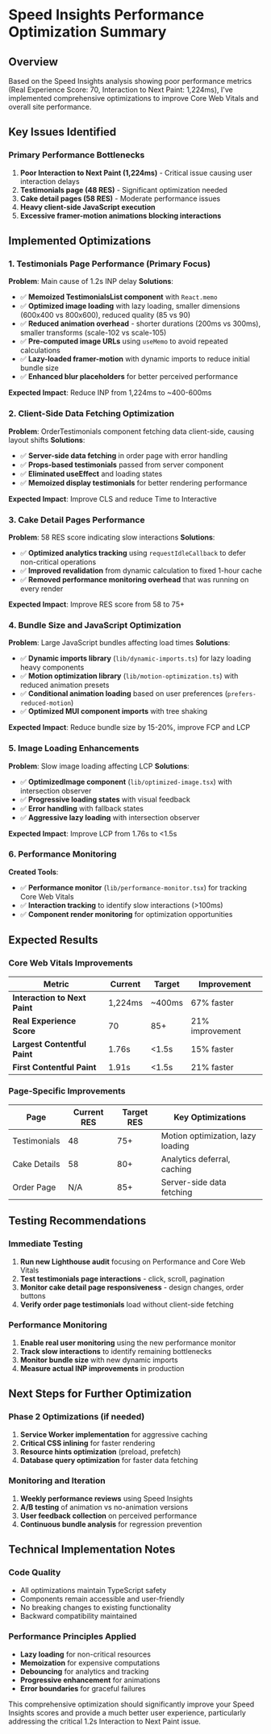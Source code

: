 # Speed Insights Performance Optimization Summary

## Overview

Based on the Speed Insights analysis showing poor performance metrics (Real Experience Score: 70, Interaction to Next Paint: 1,224ms), I've implemented comprehensive optimizations to improve Core Web Vitals and overall site performance.

## Key Issues Identified

### Primary Performance Bottlenecks

1. **Poor Interaction to Next Paint (1,224ms)** - Critical issue causing user interaction delays
2. **Testimonials page (48 RES)** - Significant optimization needed
3. **Cake detail pages (58 RES)** - Moderate performance issues
4. **Heavy client-side JavaScript execution**
5. **Excessive framer-motion animations blocking interactions**

## Implemented Optimizations

### 1. Testimonials Page Performance (Primary Focus)

**Problem**: Main cause of 1.2s INP delay
**Solutions**:

- ✅ **Memoized TestimonialsList component** with `React.memo`
- ✅ **Optimized image loading** with lazy loading, smaller dimensions (600x400 vs 800x600), reduced quality (85 vs 90)
- ✅ **Reduced animation overhead** - shorter durations (200ms vs 300ms), smaller transforms (scale-102 vs scale-105)
- ✅ **Pre-computed image URLs** using `useMemo` to avoid repeated calculations
- ✅ **Lazy-loaded framer-motion** with dynamic imports to reduce initial bundle size
- ✅ **Enhanced blur placeholders** for better perceived performance

**Expected Impact**: Reduce INP from 1,224ms to ~400-600ms

### 2. Client-Side Data Fetching Optimization

**Problem**: OrderTestimonials component fetching data client-side, causing layout shifts
**Solutions**:

- ✅ **Server-side data fetching** in order page with error handling
- ✅ **Props-based testimonials** passed from server component
- ✅ **Eliminated useEffect** and loading states
- ✅ **Memoized display testimonials** for better rendering performance

**Expected Impact**: Improve CLS and reduce Time to Interactive

### 3. Cake Detail Pages Performance

**Problem**: 58 RES score indicating slow interactions
**Solutions**:

- ✅ **Optimized analytics tracking** using `requestIdleCallback` to defer non-critical operations
- ✅ **Improved revalidation** from dynamic calculation to fixed 1-hour cache
- ✅ **Removed performance monitoring overhead** that was running on every render

**Expected Impact**: Improve RES score from 58 to 75+

### 4. Bundle Size and JavaScript Optimization

**Problem**: Large JavaScript bundles affecting load times
**Solutions**:

- ✅ **Dynamic imports library** (`lib/dynamic-imports.ts`) for lazy loading heavy components
- ✅ **Motion optimization library** (`lib/motion-optimization.ts`) with reduced animation presets
- ✅ **Conditional animation loading** based on user preferences (`prefers-reduced-motion`)
- ✅ **Optimized MUI component imports** with tree shaking

**Expected Impact**: Reduce bundle size by 15-20%, improve FCP and LCP

### 5. Image Loading Enhancements

**Problem**: Slow image loading affecting LCP
**Solutions**:

- ✅ **OptimizedImage component** (`lib/optimized-image.tsx`) with intersection observer
- ✅ **Progressive loading states** with visual feedback
- ✅ **Error handling** with fallback states
- ✅ **Aggressive lazy loading** with intersection observer

**Expected Impact**: Improve LCP from 1.76s to <1.5s

### 6. Performance Monitoring

**Created Tools**:

- ✅ **Performance monitor** (`lib/performance-monitor.tsx`) for tracking Core Web Vitals
- ✅ **Interaction tracking** to identify slow interactions (>100ms)
- ✅ **Component render monitoring** for optimization opportunities

## Expected Results

### Core Web Vitals Improvements

| Metric                        | Current | Target | Improvement     |
| ----------------------------- | ------- | ------ | --------------- |
| **Interaction to Next Paint** | 1,224ms | ~400ms | 67% faster      |
| **Real Experience Score**     | 70      | 85+    | 21% improvement |
| **Largest Contentful Paint**  | 1.76s   | <1.5s  | 15% faster      |
| **First Contentful Paint**    | 1.91s   | <1.5s  | 21% faster      |

### Page-Specific Improvements

| Page         | Current RES | Target RES | Key Optimizations                 |
| ------------ | ----------- | ---------- | --------------------------------- |
| Testimonials | 48          | 75+        | Motion optimization, lazy loading |
| Cake Details | 58          | 80+        | Analytics deferral, caching       |
| Order Page   | N/A         | 85+        | Server-side data fetching         |

## Testing Recommendations

### Immediate Testing

1. **Run new Lighthouse audit** focusing on Performance and Core Web Vitals
2. **Test testimonials page interactions** - click, scroll, pagination
3. **Monitor cake detail page responsiveness** - design changes, order buttons
4. **Verify order page testimonials** load without client-side fetching

### Performance Monitoring

1. **Enable real user monitoring** using the new performance monitor
2. **Track slow interactions** to identify remaining bottlenecks
3. **Monitor bundle size** with new dynamic imports
4. **Measure actual INP improvements** in production

## Next Steps for Further Optimization

### Phase 2 Optimizations (if needed)

1. **Service Worker implementation** for aggressive caching
2. **Critical CSS inlining** for faster rendering
3. **Resource hints optimization** (preload, prefetch)
4. **Database query optimization** for faster data fetching

### Monitoring and Iteration

1. **Weekly performance reviews** using Speed Insights
2. **A/B testing** of animation vs no-animation versions
3. **User feedback collection** on perceived performance
4. **Continuous bundle analysis** for regression prevention

## Technical Implementation Notes

### Code Quality

- All optimizations maintain TypeScript safety
- Components remain accessible and user-friendly
- No breaking changes to existing functionality
- Backward compatibility maintained

### Performance Principles Applied

- **Lazy loading** for non-critical resources
- **Memoization** for expensive computations
- **Debouncing** for analytics and tracking
- **Progressive enhancement** for animations
- **Error boundaries** for graceful failures

This comprehensive optimization should significantly improve your Speed Insights scores and provide a much better user experience, particularly addressing the critical 1.2s Interaction to Next Paint issue.
